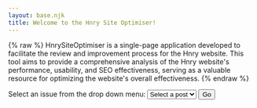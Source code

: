 ```yaml
---
layout: base.njk
title: Welcome to the Hnry Site Optimiser!
---
```


{% raw %}
HnrySiteOptimiser is a single-page application developed to facilitate the review and improvement process for the Hnry website. This tool aims to provide a comprehensive analysis of the Hnry website's performance, usability, and SEO effectiveness, serving as a valuable resource for optimizing the website's overall effectiveness.
{% endraw %}

<form id="post-form">
    <label for="post-select">Select an issue from the drop down menu:</label>
    <select id="post-select">
        <option value="" disabled selected>Select a post</option>
        <option value="post-1/index.html">Post 1</option>
        <option value="post-2/index.html">Post 2</option>
        <option value="post-3/index.html">Post 3</option>
    </select>
    <button type="submit">Go</button>
</form>


